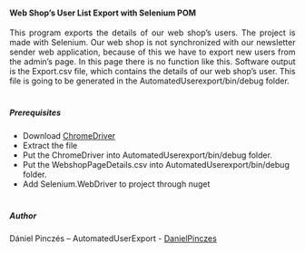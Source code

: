 #### Web Shop’s User List Export with Selenium POM

<div style="text-align: justify"> 
This program exports the details of our web shop’s users. The project is made with Selenium. Our web shop is not synchronized with our newsletter sender web application, because of this we have to export new users from the admin’s page. In this page there is no function like this. Software output is the Export.csv file, which contains the details of our web shop’s user. This file is going to be generated in the AutomatedUserexport/bin/debug folder. 
</div>

#

##### Prerequisites

  - Download [ChromeDriver](https://sites.google.com/a/chromium.org/chromedriver/downloads)
  - Extract the file
  - Put the ChromeDriver into AutomatedUserexport/bin/debug folder.
  - Put the WebshopPageDetails.csv into AutomatedUserexport/bin/debug folder.
  - Add Selenium.WebDriver to project through nuget

#
  
##### Author

Dániel Pinczés – AutomatedUserExport - [DanielPinczes](https://github.com/DanielPinczes)
